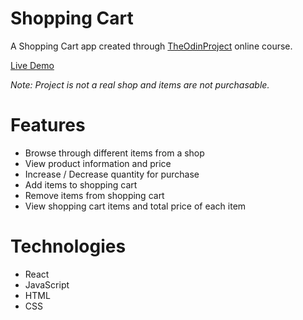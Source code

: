 # Shopping Cart

A Shopping Cart app created through [TheOdinProject](https://www.theodinproject.com) online course.

[Live Demo](https://redraptor10.github.io/Shopping-Cart)

*Note: Project is not a real shop and items are not purchasable.*

# Features

- Browse through different items from a shop
- View product information and price
- Increase / Decrease quantity for purchase
- Add items to shopping cart
- Remove items from shopping cart
- View shopping cart items and total price of each item

# Technologies

- React
- JavaScript
- HTML
- CSS